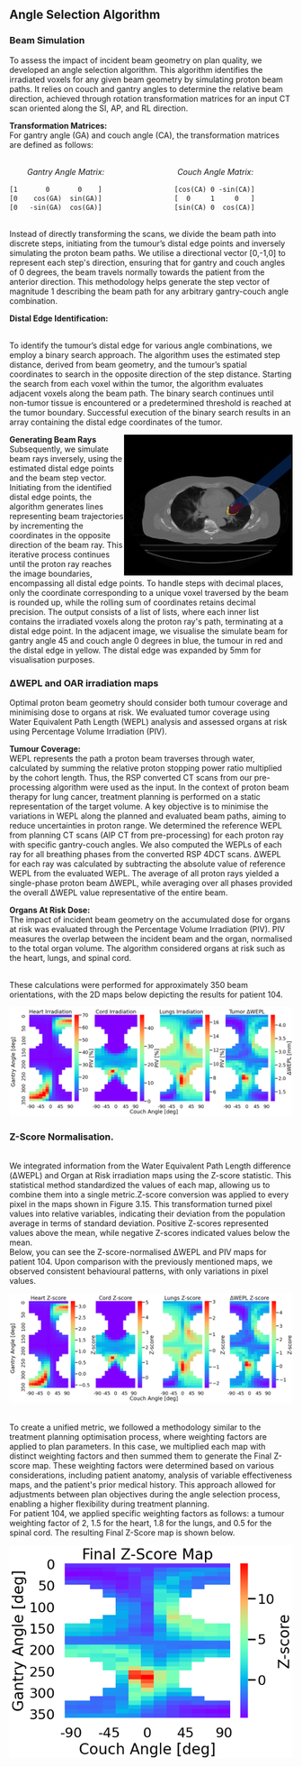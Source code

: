 ## Angle Selection Algorithm

### Beam Simulation 
To assess the impact of incident beam geometry on plan quality, we developed an angle selection algorithm. This algorithm identifies the irradiated voxels for any given beam geometry by simulating proton beam paths. It relies on couch and gantry angles to determine the relative beam direction, achieved through rotation transformation matrices for an input CT scan oriented along the SI, AP, and RL direction.

**Transformation Matrices:**
</br> For gantry angle (GA) and couch angle (CA), the transformation matrices are defined as follows:

</br> &nbsp;&nbsp;&nbsp;&nbsp;&nbsp;&nbsp;&nbsp;&nbsp;*Gantry Angle Matrix:* &nbsp;&nbsp;&nbsp;&nbsp;&nbsp;&nbsp;&nbsp;&nbsp;&nbsp;&nbsp;&nbsp;&nbsp;&nbsp;&nbsp;&nbsp;&nbsp;&nbsp;&nbsp;&nbsp;&nbsp;&nbsp;&nbsp;&nbsp;&nbsp;&nbsp;&nbsp;&nbsp;&nbsp;&nbsp;&nbsp;&nbsp; *Couch Angle Matrix:*
```plaintext                             
[1       0       0    ]                  [cos(CA) 0 -sin(CA)]
[0    cos(GA)  sin(GA)]                  [  0     1     0   ]
[0   -sin(GA)  cos(GA)]                  [sin(CA) 0  cos(CA)]
```

</br> Instead of directly transforming the scans, we divide the beam path into discrete steps, initiating from the tumour’s distal edge points and inversely simulating the proton beam paths. We utilise a directional vector [0,-1,0] to represent each step's direction, ensuring that for gantry and couch angles of 0 degrees, the beam travels normally towards the patient from the anterior direction. This methodology helps generate the step vector of magnitude 1 describing the beam path for any arbitrary gantry-couch angle combination.



**Distal Edge Identification:**

</br>To identify the tumour’s distal edge for various angle combinations, we employ a binary search approach. The algorithm uses the estimated step distance, derived from beam geometry, and the tumour’s spatial coordinates to search in the opposite direction of the step distance. Starting the search from each voxel within the tumor, the algorithm evaluates adjacent voxels along the beam path. The binary search continues until non-tumor tissue is encountered or a predetermined threshold is reached at the tumor boundary. Successful execution of the binary search results in an array containing the distal edge coordinates of the tumor.

**Generating Beam Rays**
<img align="right" width="300" height="250"  src="../Images/Angle_Selection/p104_Beam_Visualisation.png">
</br> Subsequently, we simulate beam rays inversely, using the estimated distal edge points and the beam step vector. Initiating from the identified distal edge points, the algorithm generates lines representing beam trajectories by incrementing the coordinates in the opposite direction of the beam ray. This iterative process continues until the proton ray reaches the image boundaries, encompassing all distal edge points. To handle steps with decimal places, only the coordinate corresponding to a unique voxel traversed by the beam is rounded up, while the rolling sum of coordinates retains decimal precision. The output consists of a list of lists, where each inner list contains the irradiated voxels along the proton ray's path, terminating at a distal edge point. In the adjacent image, we visualise the simulate beam for gantry angle 45 and couch angle 0 degrees in blue, the tumour in red and the distal edge in yellow. The distal edge was expanded by 5mm for visualisation purposes.


### ΔWEPL and OAR irradiation maps
Optimal proton beam geometry should consider both tumour coverage and minimising dose to organs at risk. We evaluated tumor coverage using Water Equivalent Path Length (WEPL) analysis and assessed organs at risk using Percentage Volume Irradiation (PIV).

**Tumour Coverage:**
</br> WEPL represents the path a proton beam traverses through water, calculated by summing the relative proton stopping power ratio multiplied by the cohort length. Thus, the RSP converted CT scans from our pre-processing algorithm were used as the input. In the context of proton beam therapy for lung cancer, treatment planning is performed on a static representation of the target volume. A key objective is to minimise the variations in WEPL along the planned and evaluated beam paths, aiming to reduce uncertainties in proton range.
We determined the reference WEPL from planning CT scans (AIP CT from pre-processing) for each proton ray with specific gantry-couch angles. We also computed the WEPLs of each ray for all breathing phases from the converted RSP 4DCT scans. ΔWEPL for each ray was calculated by subtracting the absolute value of reference WEPL from the evaluated WEPL. The average of all proton rays yielded a single-phase proton beam ΔWEPL, while averaging over all phases provided the overall ΔWEPL value representative of the entire beam. 

**Organs At Risk Dose:**
</br> The impact of incident beam geometry on the accumulated dose for organs at risk was evaluated through the Percentage Volume Irradiation (PIV). PIV measures the overlap between the incident beam and the organ, normalised to the total organ volume. The algorithm considered organs at risk such as the heart, lungs, and spinal cord.

</br> These calculations were performed for approximately 350 beam orientations, with the 2D maps below depicting  the results for patient 104.

<p align="center">
  <img src="../Images/Angle_Selection/PIV_WEPL_p104.png">
</p>

### Z-Score Normalisation.
</br> We integrated information from the Water Equivalent Path Length difference (ΔWEPL) and Organ at Risk irradiation maps using the Z-score statistic. This statistical method standardized the values of each map, allowing us to combine them into a single metric.Z-score conversion was applied to every pixel in the maps shown in Figure 3.15. This transformation turned pixel values into relative variables, indicating their deviation from the population average in terms of standard deviation. Positive Z-scores represented values above the mean, while negative Z-scores indicated values below the mean.
</br> Below, you can see the Z-score-normalised ΔWEPL and PIV maps for patient 104. Upon comparison with the previously mentioned maps, we observed consistent behavioural patterns, with only variations in pixel values.

<p align="center">
  <img src="../Images/Angle_Selection/Z_Score_Values_p104.png">
</p>

</br>  To create a unified metric, we followed a methodology similar to the treatment planning optimisation process, where weighting factors are applied to plan parameters. In this case, we multiplied each map with distinct weighting factors and then summed them to generate the Final Z-score map. These weighting factors were determined based on various considerations, including patient anatomy, analysis of variable effectiveness maps, and the patient's prior medical history. This approach allowed for adjustments between plan objectives during the angle selection process, enabling a higher flexibility during treatment planning.
</br>  For patient 104, we applied specific weighting factors as follows: a tumour weighting factor of 2, 1.5 for the heart, 1.8 for the lungs, and 0.5 for the spinal cord. The resulting Final Z-Score map is shown below.

<p align="center">
  <img src="../Images/Angle_Selection/Final_Z_Score_Map_p104.png">
</p>


